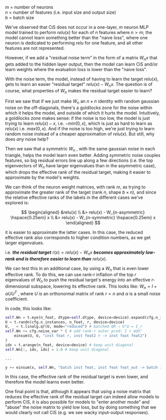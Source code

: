 $m$ = number of neurons <br>
$n$ = number of features (i.e. input size and output size) <br>
$b$ = batch size

We've observed that CiS does not occur in a one-layer, $m$ neuron MLP model trained to perform $relu(x)$ for each of $n$ features where $n > m$; the model cannot learn something better than the "naive loss", where one neuron is dedicated to performing $relu$ for one feature, and all other features are not represented. 

However, if we add a "residual noise term" in the form of a matrix $W_nx$ that gets added to the hidden layer output, then the model can learn CiS and/or learn weights where the evaluation loss is lower than the "naive loss".

With the noise term, the model, instead of having to learn the target $relu(x)$, gets to learn an easier "residual target" $relu(x) - W_n x$. The question is of course, what properties of $W_n$ makes the residual target easier to learn?

First we saw that if we just make $W_n$  an  $n \times n$ identity with random gaussian noise on the off-diagonals, there's a goldilocks zone for the noise within which it helps the model, and outside of which it hurts the model. Intuitively, a goldilocks zone makes sense: if the noise is too low, the model is just trying to learn $relu(x) - x$, i.e. $-min(0, x)$, which is just as hard to learn as $relu(x)$ i.e. $max(0, x)$. And if the noise is too high, we're just trying to learn random noise instead of a cheaper approximation of $relu(x)$. But still, why does *any* noise help?

Then we saw that a symmetric $W_n$ , with the same gaussian noise in each triangle, helps the model learn even better. Adding symmetric noise couples features, so big residual errors line up along a few directions (i.e. the top eigenvectors of $W_n$ have larger eigenvalues than in the asymmetric case), which drops the effective rank of the residual target, making it easier to approximate by the model's weights.

We can think of the neuron weight matrices, with rank $m$, as trying to approximate the greater rank of the target (rank $n$, shape $b \times n$), and since the relative effective ranks of the labels in the different cases we've explored is:

$$
\begin{aligned}
&relu(x) \\
&> relu(x) - W_{n-asymmetric} \hspace{0.25em} x \\
&> relu(x) - W_{n-symmetric} \hspace{0.25em} x
\end{aligned}
$$

it is easier to approximate the latter cases. In this case, the reduced effective rank also corresponds to higher condition numbers, as we get larger eigenvalues. 

i.e. ***the residual target*** $r(x) = relu(x) - W_n x$ ***becomes approximately low-rank and is therefore easier to learn than*** $relu(x)$.

We can test this in an additional case, by using a $W_n$ that is even lower effective rank. To do this, we can use rank-r inflation of the top $r$ eigenvalues of $W_n$ to push the residual target's energy into an effective $r$-dimensional subspace, lowering its effective rank. This looks like: $W_n = I + \alpha U U^T$ , where $U$ is an orthonormal matrix of rank $r < n$ and $\alpha$ is a small noise coefficient.

In code, this looks like:

```python
self.Wn = t.eye(n_feat, dtype=self.dtype, device=device).expand(cfg.n_instances, -1, -1)
U = t.randn(cfg.n_instances, n_feat, r, device=device) 
U, _ = t.linalg.qr(U, mode="reduced") # batched QR ⇒ UᵀU = I_r 
self.Wn += cfg.noise_var * ( # add rank-r outer prod: I + αUUᵀ 
	einsum(U, U, "inst feat r, inst feat2 r -> inst feat feat2") 
)
idx = t.arange(n_feat, device=device) # keep unit diagonal 
self.Wn[:, idx, idx] = 1.0 # keep unit diagonal 

... 

y += einsum(x, self.Wn, "batch inst feat, inst feat feat_out -> batch inst feat_out")
```

In this case, the effective rank of the residual target is even lower, and therefore the model learns even better.

One final point is that, although it appears that using a noise matrix that reduces the effective rank of the residual target can indeed allow models to perform CiS, it is also possible for models to "enter another mode" and "abuse" the noise matrix to yield low loss, but by doing something that we would clearly not call CiS (e.g. we see wacky input-output responses).